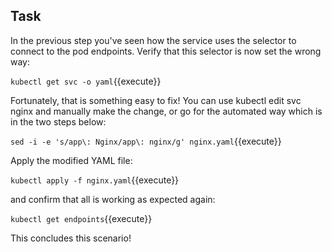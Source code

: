 ## Task
In the previous step you've seen how the service uses the selector to connect to the pod endpoints. Verify that this selector is now set the wrong way:

`kubectl get svc -o yaml`{{execute}}

Fortunately, that is something easy to fix! You can use kubectl edit svc nginx and manually make the change, or go for the automated way which is in the two steps below:

`sed -i -e 's/app\: Nginx/app\: nginx/g' nginx.yaml`{{execute}}

Apply the modified YAML file:

`kubectl apply -f nginx.yaml`{{execute}}

and confirm that all is working as expected again:

`kubectl get endpoints`{{execute}}

This concludes this scenario!
